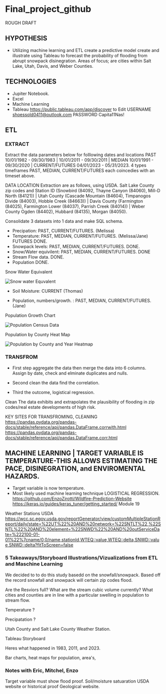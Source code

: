 # Final_project_github

ROUGH DRAFT

## HYPOTHESIS
- Utilizing machine learning and ETL create a predictive model create and illustrate using Tableau to forecast the probability of flooding from abrupt snowpack disinegration. Areas of focus; are cities within Salt Lake, Utah, Davis, and Weber Counties. 

## TECHNOLOGIES 
- Jupiter Notebook.
- Excel
- Machine Learning
- Tableau https://public.tableau.com/app/discover to Edit USERNAME shoessold0411@outlook.com PASSWORD Capita11Nas!

## ETL

### EXTRACT 
Extract the data parameters below for folllowing dates and locations PAST 10/01/1982 - 09/30/1983 | 10/01/2011 - 09/30/2011 | MEDIAN 10/01/1991 - 09/30/2020 | CURRENT/FUTURES 04/01/2023 - 05/31/2023. 4 types timeframes PAST, MEDIAN, CURRENT/FUTURES each coincedies with an timeset above. 


DATA LOCATION Extraction are as follows, using USDA. Salt Lake County zip codes and Station ID (Snowbird (84092, Thayne Canyon (84060), Mill-D North (84121)) | Utah County (Cascade Mountain (84604), Timpanogos Divide (84003), Hobble Creek (84663)) | Davis County (Farmington (84025), Farmington Lower (84037), Parrish Creek (84014)) | Weber County Ogden (84402), Hubbard (84135), Morgan (84050).
 
Consolidate 3 datasets into 1 data and make SQL schema. 

 
- Precipation: PAST, CURRENT/FUTURES. (Melissa) 
- Temperature: PAST, MEDIAN, CURRENT/FUTURES. (Melissa/Jane) FUTURES DONE.
- Snowpack levels: PAST, MEDIAN, CURRENT/FUTURES. DONE.
- Snow/Water equivilent: PAST, MEDIAN, CURRENT/FUTURES. DONE
- Stream Flow data. DONE.
- Population DONE.

Snow Water Equivalent

![Snow water Equvalent](https://user-images.githubusercontent.com/116606765/230414009-c91b0608-7c8a-4c87-ab02-1d0259c4a081.png)


- Soil Moisture: CURRENT (Thomas)

- Population, numbers/growth. : PAST, MEDIAN, CURRENT/FUTURES. (Jane)

Population Growth Chart

![Population Census Data](https://user-images.githubusercontent.com/116606765/231285501-4c9abf7a-f96a-4476-ad95-06b0d2e53a41.png)


Population by County Heat Map

![Population by County and Year Heatmap](https://user-images.githubusercontent.com/116606765/231285568-fbef6728-6de1-4bd1-8224-8c5a04885973.png)


### TRANSFROM 

- First step aggregate the data then merge the data into 6 columns. Assign by date, check and elminate duplicates and nulls. 

- Second clean the data find the correlation.

- Third the outcome, logistical regression. 

Clean
The data exhibits and extrapolates the plausibility of flooding in zip codes/real estate developments of high risk.  

KEY SITES FOR TRANSFROMING, CLEANING 
https://pandas.pydata.org/pandas-docs/stable/reference/api/pandas.DataFrame.corrwith.html
https://pandas.pydata.org/pandas-docs/stable/reference/api/pandas.DataFrame.corr.html

## MACHINE LEARNING | TARGET VARIABLE IS TEMPERATURE-THIS ALLOWS ESTIMATING THE PACE, DISINEGRATION, and ENVIROMENTAL HAZARDS.   

- Target variable is now temperature. 
- Most likely used machine learning technique LOGISTICAL REGRESSION. 
https://github.com/EnzoZirotti/Wildfire-Prediction-Website
https://keras.io/guides/keras_tuner/getting_started/ Module 19

Weather Stations USDA
https://wcc.sc.egov.usda.gov/reportGenerator/view/customMultipleStationReport/daily/state=%22UT%22%20AND%20network=%22SNTLT%22,%22SNTL%22%20AND%20element=%22SNWD%22%20AND%20outServiceDate=%222100-01-01%22%7cname/0,0/name,stationId,WTEQ::value,WTEQ::delta,SNWD::value,SNWD::delta?fitToScreen=false

### 5 Takeaways/Storyboard Illustrations/Vizualizations from ETL and Maschine Learning

We decided to to do this study basedd on the snowfall/snowpack. Based off the record snowfall and snowpack will certain zip codes flood.  

Are the Resviors full? What are the stream cubic volume currently? What cities and counties are in line with a particular swelling in population to stream flow.

Temperature ? 

Precipatation ? 

Utah County and Salt Lake County Weather Station. 


Tableau Storyboard 

Heres what happened in 1983, 2011, and 2023. 

Bar charts, heat maps for population, area's, 


### Notes with Eric, Mitchel, Enzo

Target variable must show flood proof. Soil/moisture satuaration USDA website or historical proof Geological website. 






 











